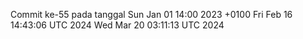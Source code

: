 Commit ke-55 pada tanggal Sun Jan 01 14:00 2023 +0100
Fri Feb 16 14:43:06 UTC 2024
Wed Mar 20 03:11:13 UTC 2024
